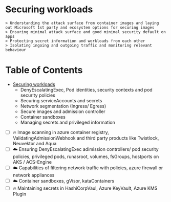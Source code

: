 # Securing workloads

    > Understanding the attack surface from container images and laying out Microsoft 1st party and ecosystem options for securing images
    > Ensuring minimal attack surface and good minimal security default on apps
    > Protecting secret information and workloads from each other
    > Isolating ingoing and outgoing traffic and monitoring relevant behaviour

Table of Contents
=================

  *  [Securing workloads](./Security_securing_workloads.md)
     * DenyEscalatingExec, Pod identities, security contexts and pod security policies
     * Securing serviceAccounts and secrets
     * Network segmentation (Ingress/ Egress)
     * Secure images and admission controller
     * Container sandboxes
     * Managing secrets and privileged information

- [ ] :fire: Image scanning in azure container registry, ValidatingAdmissionWebhook and third party products like Twistlock, Neuvektor and Aqua
- [ ] :cloud: Ensuring DenyEscalatingExec adimission controllers/ pod security policies, privileged pods, runasroot, volumes, fsGroups, hostports on AKS / ACS-Engine
- [ ] :cloud: Capabilities of filtering network traffic with policies, azure firewall or network appliances
- [ ] :cloud: Container sandboxes, gVisor, kataContainers
- [ ] :fire: Maintaining secrets in HashiCorpVaul, Azure KeyVault, Azure KMS Plugin